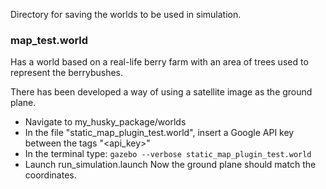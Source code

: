 Directory for saving the worlds to be used in simulation. 

### map_test.world
Has a world based on a real-life berry farm with an area of trees used to represent the berrybushes.

There has been developed a way of using a satellite image as the ground plane. 
- Navigate to my_husky_package/worlds
- In the file "static_map_plugin_test.world", insert a Google API key between the tags "<api_key>"
- In the terminal type: ``` gazebo --verbose static_map_plugin_test.world ```
- Launch run_simulation.launch
Now the ground plane should match the coordinates.